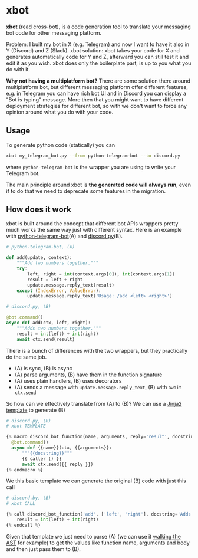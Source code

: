 # xbot

**xbot** (read cross-bot), is a code generation tool to translate your messaging bot code for other messaging platform.

Problem: I built my bot in X (e.g. Telegram) and now I want to have it also in Y (Discord) and Z (Slack).
xbot solution: xbot takes your code for X and generates automatically code for Y and Z, afterward you can still test it and edit it as you wish. xbot does only the boilerplate part, is up to you what you do with it.

**Why not having a multiplatform bot?**
There are some solution there around multiplatform bot, but different messaging platform offer different features, e.g. in Telegram you can have rich bot UI and in Discord you can display a "Bot is typing" message. More then that you might want to have different deployment strategies for different bot, so with we don't want to force any opinion around what you do with your code.

## Usage

To generate python code (statically) you can

```bash
xbot my_telegram_bot.py --from python-telegram-bot --to discord.py
```

where `python-telegram-bot` is the wrapper you are using to write your Telegram bot.

The main principle around xbot is **the generated code will always run**, even if to do that we need to deprecate some features in the migration.

## How does it work

xbot is built around the concept that different bot APIs wrappers pretty much works the same way just with different syntax. Here is an example with [python-telegram-bot](https://github.com/python-telegram-bot/python-telegram-bot)(A) and [discord.py](https://github.com/Rapptz/discord.py)(B).

```python
# python-telegram-bot, (A)

def add(update, context):
    """Add two numbers together."""
    try:
        left, right = int(context.args[0]), int(context.args[1])
        result = left + right
        update.message.reply_text(result)
    except (IndexError, ValueError):
        update.message.reply_text('Usage: /add <left> <right>')
```

```python
# discord.py, (B)

@bot.command()
async def add(ctx, left, right):
    """Adds two numbers together."""
    result = int(left) + int(right)
    await ctx.send(result)
```

There is a bunch of differences with the two wrappers, but they practically do the same job.
- (A) is sync, (B) is async
- (A) parse arguments, (B) have them in the function signature
- (A) uses plain handlers, (B) uses decorators
- (A) sends a message with `update.message.reply_text`, (B) with `await ctx.send`

So how can we effectively translate from (A) to (B)? We can use a [Jinja2 template](https://jinja.palletsprojects.com/en/2.11.x/templates/#call) to generate (B)

```python
# discord.py, (B)
# xbot TEMPLATE

{% macro discord_bot_function(name, arguments, reply='result', docstring=None) %}
  @bot.command()
  async def {{name}}(ctx, {{arguments}}:
	  """{{docstring}}"""
	  {{ caller () }}
	  await ctx.send({{ reply }})
{% endmacro %}
```

We this basic template we can generate the original (B) code with just this call
```python
# discord.by, (B)
# xbot CALL

{% call discord_bot_function('add', ['left', 'right'], docstring='Adds two numbers together') %}
    result = int(left) + int(right)
{% endcall %}
```

Given that template we just need to parse (A) (we can use it [walking the AST](https://docs.python.org/3/library/ast.html#ast.parse) for example) to get the values like function name, arguments and body and then just pass them to (B).

